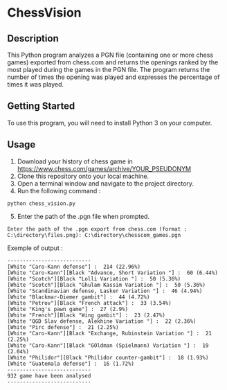 # ChessVision

## Description
This Python program analyzes a PGN file (containing one or more chess games) exported from chess.com and returns the openings ranked by the most played during the games in the PGN file. The program returns the number of times the opening was played and expresses the percentage of times it was played.

## Getting Started
To use this program, you will need to install Python 3 on your computer.

## Usage
1. Download your history of chess game in https://www.chess.com/games/archive/YOUR_PSEUDONYM
2. Clone this repository onto your local machine.
3. Open a terminal window and navigate to the project directory.
4. Run the following command :
```
python chess_vision.py
```

5. Enter the path of the .pgn file when prompted.
```
Enter the path of the .pgn export from chess.com (format : C:\directory\files.png): C:\directory\chesscom_games.pgn
```
Exemple of output : 
```
---------------------------
[White "Caro-Kann defense"] :  214 (22.96%)
[White "Caro-Kann"][Black "Advance, Short Variation "] :  60 (6.44%)
[White "Scotch"][Black "Lolli Variation "] :  50 (5.36%)
[White "Scotch"][Black "Ghulam Kassim Variation "] :  50 (5.36%)
[White "Scandinavian defense, Lasker Variation "] :  46 (4.94%)
[White "Blackmar-Diemer gambit"] :  44 (4.72%)
[White "Petrov"][Black "French attack"] :  33 (3.54%)
[White "King's pawn game"] :  27 (2.9%)
[White "French"][Black "Wing gambit"] :  23 (2.47%)
[White "QGD Slav defense, Alekhine Variation "] :  22 (2.36%)
[White "Pirc defense"] :  21 (2.25%) 
[White "Caro-Kann"][Black "Exchange, Rubinstein Variation "] :  21 (2.25%)
[White "Caro-Kann"][Black "GOldman (Spielmann) Variation "] :  19 (2.04%)
[White "Philidor"][Black "Philidor counter-gambit"] :  18 (1.93%)
[White "Guatemala defense"] :  16 (1.72%)
---------------------------
932 game have been analysed
---------------------------
```
